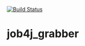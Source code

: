[![Build Status](https://travis-ci.org/BBergsJ/job4j_grabber.svg?branch=master)](https://travis-ci.org/BBergsJ/job4j_grabber)
# job4j_grabber
